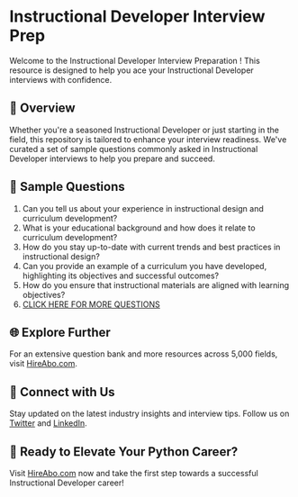 # Instructional Developer Interview Prep

Welcome to the Instructional Developer Interview Preparation ! This resource is designed to help you ace your Instructional Developer interviews with confidence.

## 🚀 Overview

Whether you're a seasoned Instructional Developer or just starting in the field, this repository is tailored to enhance your interview readiness. We've curated a set of sample questions commonly asked in Instructional Developer interviews to help you prepare and succeed.

## 📝 Sample Questions

1. Can you tell us about your experience in instructional design and curriculum development?
2. What is your educational background and how does it relate to curriculum development?
3. How do you stay up-to-date with current trends and best practices in instructional design?
4. Can you provide an example of a curriculum you have developed, highlighting its objectives and successful outcomes?
5. How do you ensure that instructional materials are aligned with learning objectives?
6. [CLICK HERE FOR MORE QUESTIONS](https://hireabo.com/job/4_4_9/Instructional%20Developer)

## 🌐 Explore Further

For an extensive question bank and more resources across 5,000 fields, visit [HireAbo.com](https://www.hireabo.com).

## 📱 Connect with Us

Stay updated on the latest industry insights and interview tips. Follow us on [Twitter](https://twitter.com/hireabo) and [LinkedIn](https://www.linkedin.com/in/hire-abo-3609972a8/).

## 🚀 Ready to Elevate Your Python Career?

Visit [HireAbo.com](https://www.hireabo.com) now and take the first step towards a successful Instructional Developer career!